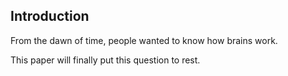 ## Introduction

From the dawn of time, people wanted to know how brains work. 

This paper will finally put this question to rest. 

